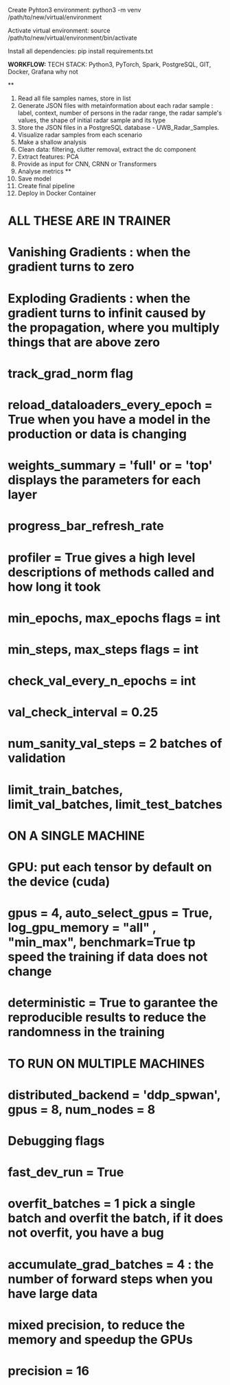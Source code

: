 Create Pyhton3 environment:
python3 -m venv /path/to/new/virtual/environment

Activate virtual environment:
source /path/to/new/virtual/environment/bin/activate

Install all dependencies:
pip install requirements.txt


**WORKFLOW:**
TECH STACK: Python3, PyTorch, Spark, PostgreSQL, GIT, Docker, Grafana why not 

**
1. Read all file samples names, store in list
2. Generate JSON files with metainformation about each
 radar sample : label, context, number of persons in the radar range, the radar sample's values,
 the shape of initial radar sample and its type
3. Store the JSON files in a PostgreSQL database - UWB_Radar_Samples.
4. Visualize radar samples from each scenario
5. Make a shallow analysis 
6. Clean data: filtering, clutter removal, extract the dc component 
7. Extract features: PCA 
8. Provide as input for CNN, CRNN or Transformers 
9. Analyse metrics 
**
10. Save model 
11. Create final pipeline
12. Deploy in Docker Container



# ALL THESE ARE IN TRAINER 

# Vanishing Gradients : when the gradient turns to zero
# Exploding Gradients : when the gradient turns to infinit caused by the propagation, where you multiply things that are above zero
# track_grad_norm flag
# reload_dataloaders_every_epoch = True when you have a model in the production or data is changing
# weights_summary = 'full' or = 'top' displays the parameters for each layer 
# progress_bar_refresh_rate 
# profiler = True gives a high level descriptions of methods called and how long it took 
# min_epochs, max_epochs flags = int
# min_steps, max_steps flags = int
# check_val_every_n_epochs = int
# val_check_interval = 0.25 
# num_sanity_val_steps = 2 batches of validation 
# limit_train_batches, limit_val_batches, limit_test_batches
# ON A SINGLE MACHINE 
# GPU: put each tensor by default on the device (cuda)
# gpus = 4, auto_select_gpus = True, log_gpu_memory = "all" , "min_max", benchmark=True tp speed the training if data does not change
# deterministic = True to garantee the reproducible results to reduce the randomness in the training 
# TO RUN ON MULTIPLE MACHINES
# distributed_backend = 'ddp_spwan', gpus = 8, num_nodes = 8
# Debugging flags 
# fast_dev_run = True 
# overfit_batches = 1 pick  a single batch and overfit the batch, if it does not overfit, you have a bug
# accumulate_grad_batches = 4 : the number of forward steps when you have large data 
# mixed precision,  to reduce the memory and speedup the GPUs
# precision = 16
# 
